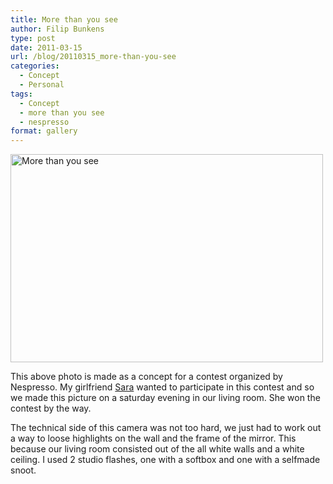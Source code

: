```yaml
---
title: More than you see
author: Filip Bunkens
type: post
date: 2011-03-15
url: /blog/20110315_more-than-you-see
categories:
  - Concept
  - Personal
tags:
  - Concept
  - more than you see
  - nespresso
format: gallery
---
```

[<img src="http://farm6.static.flickr.com/5136/5501020556_b0eee4b71a.jpg" width="500" height="333" alt="More than you see" />][1]

This above photo is made as a concept for a contest organized by Nespresso. My girlfriend <a href="http://www.saravdv.be" title="There are no endings, only new beginnings" rel="muse met">Sara</a> wanted to participate in this contest and so we made this picture on a saturday evening in our living room. She won the contest by the way.

The technical side of this camera was not too hard, we just had to work out a way to loose highlights on the wall and the frame of the mirror. This because our living room consisted out of the all white walls and a white ceiling. I used 2 studio flashes, one with a softbox and one with a selfmade snoot.

 [1]: http://www.flickr.com/photos/loneblackrider/5501020556/ "More than you see by PitsLamp photography, on Flickr"
